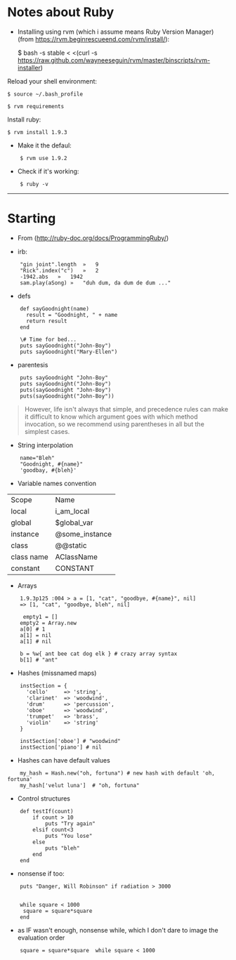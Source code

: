 # Notes about Ruby #

 * Installing using rvm (which i assume means Ruby Version Manager) (from https://rvm.beginrescueend.com/rvm/install/):

    $ bash -s stable < <(curl -s https://raw.github.com/wayneeseguin/rvm/master/binscripts/rvm-installer)

  Reload your shell environment:

    $ source ~/.bash_profile

    $ rvm requirements

  Install ruby:

    $ rvm install 1.9.3

 * Make it the defaul:

~~~
    $ rvm use 1.9.2
~~~

 * Check if it's working:

~~~
    $ ruby -v
~~~

-------------------------------------

# Starting #

 * From (http://ruby-doc.org/docs/ProgrammingRuby/)

 * irb:

~~~
    "gin joint".length	»	9
    "Rick".index("c")	»	2
    -1942.abs	»	1942
    sam.play(aSong)	»	"duh dum, da dum de dum ..."
~~~

 * defs

~~~
    def sayGoodnight(name)
      result = "Goodnight, " + name
      return result
    end

    \# Time for bed...
    puts sayGoodnight("John-Boy")
    puts sayGoodnight("Mary-Ellen")
~~~

 * parentesis

~~~
    puts sayGoodnight "John-Boy"
    puts sayGoodnight("John-Boy")
    puts(sayGoodnight "John-Boy")
    puts(sayGoodnight("John-Boy"))
~~~

 > However, life isn't always that simple, and precedence rules can make it difficult
 > to know which argument goes with which method invocation, so we recommend using parentheses
 > in all but the simplest cases.

 * String interpolation

~~~
    name="Bleh"
    "Goodnight, #{name}"
    'goodbay, #{bleh}'
~~~

 * Variable names convention
 
<table>
    <tr><td>Scope</td>      <td>Name</td></tr>
    <tr><td>local</td>      <td>i_am_local</td></tr>
    <tr><td>global</td>     <td>$global_var</td></tr>
    <tr><td>instance</td>   <td>@some_instance</td></tr>
    <tr><td>class</td>      <td>@@static</td></tr>
    <tr><td>class name</td> <td>AClassName</td></tr>
    <tr><td>constant</td>   <td>CONSTANT</td></tr>
</table>

 * Arrays
 
~~~
    1.9.3p125 :004 > a = [1, "cat", "goodbye, #{name}", nil]
    => [1, "cat", "goodbye, bleh", nil] 
    
     empty1 = []
    empty2 = Array.new
    a[0] # 1
    a[1] = nil
    a[1] # nil
    
    b = %w{ ant bee cat dog elk } # crazy array syntax
    b[1] # "ant"
~~~

 * Hashes (missnamed maps)

~~~
    instSection = {
      'cello'     => 'string',
      'clarinet'  => 'woodwind',
      'drum'      => 'percussion',
      'oboe'      => 'woodwind',
      'trumpet'   => 'brass',
      'violin'    => 'string'
    }
    
    instSection['oboe'] # "woodwind"
    instSection['piano'] # nil
~~~

  * Hashes can have default values

~~~
    my_hash = Hash.new("oh, fortuna") # new hash with default 'oh, fortuna'
    my_hash['velut luna']  # "oh, fortuna"
~~~

 * Control structures

~~~
    def testIf(count)
        if count > 10
            puts "Try again"
        elsif count<3
            puts "You lose"
        else
            puts "bleh"
        end
    end
~~~

  * nonsense if too:

~~~
    puts "Danger, Will Robinson" if radiation > 3000


    while square < 1000
     square = square*square
    end
~~~
  * as IF wasn't enough, nonsense while, which I don't dare to image the evaluation order

~~~
    square = square*square  while square < 1000
~~~	
	